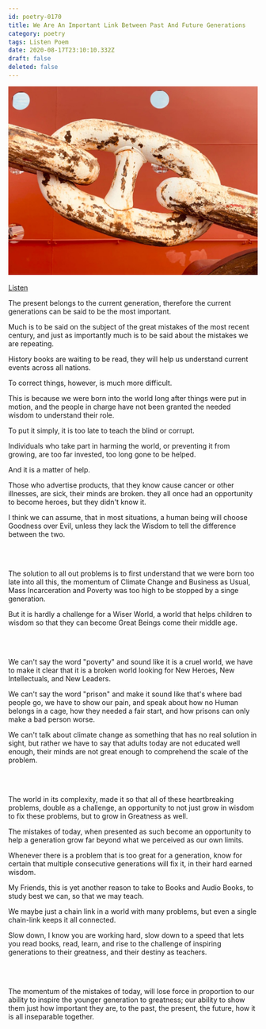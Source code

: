 ```yaml
---
id: poetry-0170
title: We Are An Important Link Between Past And Future Generations
category: poetry
tags: Listen Poem
date: 2020-08-17T23:10:10.332Z
draft: false
deleted: false
---
```


![Illustration](image/poetry-0170-illustration.jpg)

[Listen](audio/poetry-0170.mp3)

The present belongs to the current generation,
therefore the current generations can be said to be the most important.

Much is to be said on the subject of the great mistakes of the most recent century,
and just as importantly much is to be said about the mistakes we are repeating.

History books are waiting to be read,
they will help us understand current events across all nations.

To correct things, however,
is much more difficult.

This is because we were born into the world long after things were put in motion,
and the people in charge have not been granted the needed wisdom to understand their role.

To put it simply,
it is too late to teach the blind or corrupt.

Individuals who take part in harming the world, or preventing it from growing,
are too far invested, too long gone to be helped.

And it is a matter of help.

Those who advertise products, that they know cause cancer or other illnesses, are sick, their minds are broken.
they all once had an opportunity to become heroes, but they didn't know it.

I think we can assume, that in most situations,
a human being will choose Goodness over Evil,
unless they lack the Wisdom to tell the difference between the two.

<br><br>

The solution to all out problems is to first understand that we were born too late into all this,
the momentum of Climate Change and Business as Usual, Mass Incarceration and Poverty was too high to be stopped by a singe generation.

But it is hardly a challenge for a Wiser World,
a world that helps children to wisdom so that they can become Great Beings come their middle age.

<br><br>

We can't say the word "poverty" and sound like it is a cruel world,
we have to make it clear that it is a broken world looking for New Heroes, New Intellectuals, and New Leaders.

We can't say the word "prison" and make it sound like that's where bad people go,
we have to show our pain, and speak about how no Human belongs in a cage, how they needed a fair start,
and how prisons can only make a bad person worse.

We can't talk about climate change as something that has no real solution in sight,
but rather we have to say that adults today are not educated well enough, their minds are not great enough to comprehend the scale of the problem.

<br><br>

The world in its complexity, made it so that all of these heartbreaking problems,
double as a challenge, an opportunity to not just grow in wisdom to fix these problems, but to grow in Greatness as well.

The mistakes of today,
when presented as such become an opportunity to help a generation grow far beyond what we perceived as our own limits.

Whenever there is a problem that is too great for a generation,
know for certain that multiple consecutive generations will fix it, in their hard earned wisdom.

My Friends,
this is yet another reason to take to Books and Audio Books,
to study best we can, so that we may teach.

We maybe just a chain link in a world with many problems,
but even a single chain-link keeps it all connected.

Slow down, I know you are working hard,
slow down to a speed that lets you read books,
read, learn, and rise to the challenge of inspiring generations to their greatness, and their destiny as teachers.

<br><br>

The momentum of the mistakes of today,
will lose force in proportion to our ability to inspire the younger generation to greatness;
our ability to show them just how important they are, to the past, the present, the future, how it is all inseparable together.

